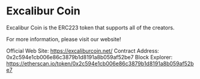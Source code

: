 Excalibur Coin
======================

Excalibur Coin is the ERC223 token that supports all of the creators.

For more information, please visit our website!

Official Web Site: https://excaliburcoin.net/
Contract Address: 0x2c594e1cb006e86c3879b1d8191a8b059af52be7
Block Explorer: https://etherscan.io/token/0x2c594e1cb006e86c3879b1d8191a8b059af52be7

